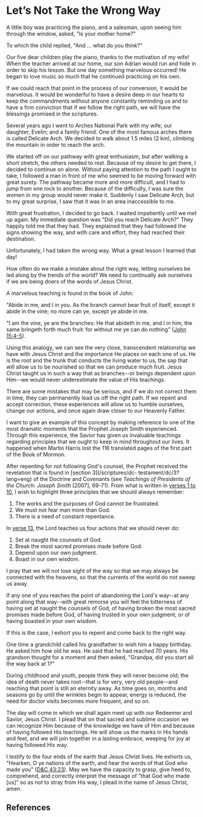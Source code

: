 # Let’s Not Take the Wrong Way

A little boy was practicing the piano, and a salesman, upon seeing him through
the window, asked, "Is your mother home?"

To which the child replied, "And ... what do you think?"

Our five dear children play the piano, thanks to the motivation of my wife!
When the teacher arrived at our home, our son Adrian would run and hide in
order to skip his lesson. But one day something marvelous occurred! He began
to love music so much that he continued practicing on his own.

If we could reach that point in the process of our conversion, it would be
marvelous. It would be wonderful to have a desire deep in our hearts to keep
the commandments without anyone constantly reminding us and to have a firm
conviction that if we follow the right path, we will have the blessings
promised in the scriptures.

Several years ago I went to Arches National Park with my wife; our daughter,
Evelin; and a family friend. One of the most famous arches there is called
Delicate Arch. We decided to walk about 1.5 miles (2 km), climbing the
mountain in order to reach the arch.

We started off on our pathway with great enthusiasm, but after walking a short
stretch, the others needed to rest. Because of my desire to get there, I
decided to continue on alone. Without paying attention to the path I ought to
take, I followed a man in front of me who seemed to be moving forward with
great surety. The pathway became more and more difficult, and I had to jump
from one rock to another. Because of the difficulty, I was sure the women in
my group would never make it. Suddenly I saw Delicate Arch, but to my great
surprise, I saw that it was in an area inaccessible to me.

With great frustration, I decided to go back. I waited impatiently until we
met up again. My immediate question was "Did you reach Delicate Arch?" They
happily told me that they had. They explained that they had followed the signs
showing the way, and with care and effort, they had reached their destination.

Unfortunately, I had taken the wrong way. What a great lesson I learned that
day!

How often do we make a mistake about the right way, letting ourselves be led
along by the trends of the world? We need to continually ask ourselves if we
are being doers of the words of Jesus Christ.

A marvelous teaching is found in the book of John:

"Abide in me, and I in you. As the branch cannot bear fruit of itself, except
it abide in the vine; no more can ye, except ye abide in me.

"I am the vine, ye are the branches: He that abideth in me, and I in him, the
same bringeth forth much fruit: for without me ye can do nothing" ([John
15:4-5](/scriptures/nt/john/15.4-5?lang=eng#3)).

Using this analogy, we can see the very close, transcendent relationship we
have with Jesus Christ and the importance He places on each one of us. He is
the root and the trunk that conducts the living water to us, the sap that will
allow us to be nourished so that we can produce much fruit. Jesus Christ
taught us in such a way that as branches--or beings dependent upon Him--we
would never underestimate the value of His teachings.

There are some mistakes that may be serious, and if we do not correct them in
time, they can permanently lead us off the right path. If we repent and accept
correction, these experiences will allow us to humble ourselves, change our
actions, and once again draw closer to our Heavenly Father.

I want to give an example of this concept by making reference to one of the
most dramatic moments that the Prophet Joseph Smith experienced. Through this
experience, the Savior has given us invaluable teachings regarding principles
that we ought to keep in mind throughout our lives. It happened when Martin
Harris lost the 116 translated pages of the first part of the Book of Mormon.

After repenting for not following God's counsel, the Prophet received the
revelation that is found in [section 3](/scriptures/dc-
testament/dc/3?lang=eng) of the Doctrine and Covenants (see _Teachings of
Presidents of the Church: Joseph Smith_ [2007], 69-71). From what is written
in [verses 1 to 10](/scriptures/dc-testament/dc/3.1-10?lang=eng#0), I wish to
highlight three principles that we should always remember:

  1. The works and the purposes of God cannot be frustrated. 
  2. We must not fear man more than God. 
  3. There is a need of constant repentance. 

In [verse 13](/scriptures/dc-testament/dc/3.13?lang=eng#12), the Lord teaches
us four actions that we should never do:

  1. Set at naught the counsels of God. 
  2. Break the most sacred promises made before God. 
  3. Depend upon our own judgment. 
  4. Boast in our own wisdom. 

I pray that we will not lose sight of the way so that we may always be
connected with the heavens, so that the currents of the world do not sweep us
away.

If any one of you reaches the point of abandoning the Lord's way--at any point
along that way--with great remorse you will feel the bitterness of having set
at naught the counsels of God, of having broken the most sacred promises made
before God, of having trusted in your own judgment, or of having boasted in
your own wisdom.

If this is the case, I exhort you to repent and come back to the right way.

One time a grandchild called his grandfather to wish him a happy birthday. He
asked him how old he was. He said that he had reached 70 years. His grandson
thought for a moment and then asked, "Grandpa, did you start all the way back
at 1?"

During childhood and youth, people think they will never become old; the idea
of death never takes root--that is for very, very old people--and reaching
that point is still an eternity away. As time goes on, months and seasons go
by until the wrinkles begin to appear, energy is reduced, the need for doctor
visits becomes more frequent, and so on.

The day will come in which we shall again meet up with our Redeemer and
Savior, Jesus Christ. I plead that on that sacred and sublime occasion we can
recognize Him because of the knowledge we have of Him and because of having
followed His teachings. He will show us the marks in His hands and feet, and
we will join together in a lasting embrace, weeping for joy at having followed
His way.

I testify to the four ends of the earth that Jesus Christ lives. He exhorts
us, "Hearken, O ye nations of the earth, and hear the words of that God who
made you" ([D&amp;C 43:23](/scriptures/dc-testament/dc/43.23?lang=eng#22)).
May we have the capacity to grasp, give heed to, comprehend, and correctly
interpret the message of "that God who made [us]" so as not to stray from His
way, I plead in the name of Jesus Christ, amen.

## References

